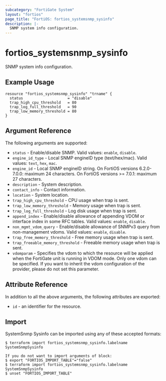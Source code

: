 ```yaml
---
subcategory: "FortiGate System"
layout: "fortios"
page_title: "FortiOS: fortios_systemsnmp_sysinfo"
description: |-
  SNMP system info configuration.
---
```


# fortios_systemsnmp_sysinfo
SNMP system info configuration.

## Example Usage

```hcl
resource "fortios_systemsnmp_sysinfo" "trname" {
  status                    = "disable"
  trap_high_cpu_threshold   = 80
  trap_log_full_threshold   = 90
  trap_low_memory_threshold = 80
}
```

## Argument Reference

The following arguments are supported:

* `status` - Enable/disable SNMP. Valid values: `enable`, `disable`.
* `engine_id_type` - Local SNMP engineID type (text/hex/mac). Valid values: `text`, `hex`, `mac`.
* `engine_id` - Local SNMP engineID string. On FortiOS versions 6.2.0-7.0.0: maximum 24 characters. On FortiOS versions >= 7.0.1: maximum 27 characters.
* `description` - System description.
* `contact_info` - Contact information.
* `location` - System location.
* `trap_high_cpu_threshold` - CPU usage when trap is sent.
* `trap_low_memory_threshold` - Memory usage when trap is sent.
* `trap_log_full_threshold` - Log disk usage when trap is sent.
* `append_index` - Enable/disable allowance of appending VDOM or interface index in some RFC tables. Valid values: `enable`, `disable`.
* `non_mgmt_vdom_query` - Enable/disable allowance of SNMPv3 query from non-management vdoms. Valid values: `enable`, `disable`.
* `trap_free_memory_threshold` - Free memory usage when trap is sent.
* `trap_freeable_memory_threshold` - Freeable memory usage when trap is sent.
* `vdomparam` - Specifies the vdom to which the resource will be applied when the FortiGate unit is running in VDOM mode. Only one vdom can be specified. If you want to inherit the vdom configuration of the provider, please do not set this parameter.


## Attribute Reference

In addition to all the above arguments, the following attributes are exported:
* `id` - an identifier for the resource.

## Import

SystemSnmp Sysinfo can be imported using any of these accepted formats:
```
$ terraform import fortios_systemsnmp_sysinfo.labelname SystemSnmpSysinfo

If you do not want to import arguments of block:
$ export "FORTIOS_IMPORT_TABLE"="false"
$ terraform import fortios_systemsnmp_sysinfo.labelname SystemSnmpSysinfo
$ unset "FORTIOS_IMPORT_TABLE"
```
